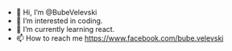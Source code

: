 - 👋 Hi, I’m @BubeVelevski
- 👀 I’m interested in coding.
- 🌱 I’m currently learning react.
- 📫 How to reach me https://www.facebook.com/bube.velevski
<!--- - 💞️ I’m looking to collaborate on --->

<!---
BubeVelevski/BubeVelevski is a ✨ special ✨ repository because its `README.md` (this file) appears on your GitHub profile.
You can click the Preview link to take a look at your changes.
--->
